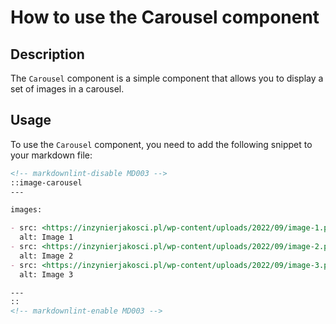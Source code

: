 # How to use the Carousel component

## Description

The `Carousel` component is a simple component
that allows you to display a set of images in a carousel.

## Usage

To use the `Carousel` component, you need to add the following snippet to your markdown file:

```markdown
<!-- markdownlint-disable MD003 -->
::image-carousel
---

images:

- src: <https://inzynierjakosci.pl/wp-content/uploads/2022/09/image-1.png>
  alt: Image 1
- src: <https://inzynierjakosci.pl/wp-content/uploads/2022/09/image-2.png>
  alt: Image 2
- src: <https://inzynierjakosci.pl/wp-content/uploads/2022/09/image-3.png>
  alt: Image 3

---
::
<!-- markdownlint-enable MD003 -->
```
